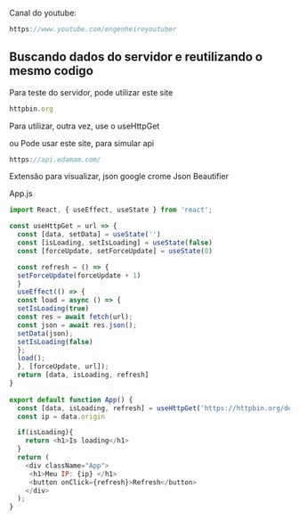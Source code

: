 Canal do youtube:

```js
https://www.youtube.com/engenheiroyoutuber
```

## Buscando dados do servidor e reutilizando o mesmo codigo

Para teste do servidor, pode utilizar este site

```js
httpbin.org
```
Para utilizar, outra vez, use o useHttpGet

ou Pode usar este site, para simular api

```js
https://api.edamam.com/
```

Extensão para visualizar, json google crome
Json Beautifier

App.js

```js
import React, { useEffect, useState } from 'react';

const useHttpGet = url => {
  const [data, setData] = useState('')
  const [isLoading, setIsLoading] = useState(false)
  const [forceUpdate, setForceUpdate] = useState(0)

  const refresh = () => {
  setForceUpdate(forceUpdate + 1)
  } 
  useEffect(() => {
  const load = async () => {
  setIsLoading(true)
  const res = await fetch(url);
  const json = await res.json();
  setData(json); 
  setIsLoading(false)
  };
  load(); 
  }, [forceUpdate, url]); 
  return [data, isLoading, refresh]
}
  
export default function App() {
  const [data, isLoading, refresh] = useHttpGet('https://httpbin.org/delay/2')
  const ip = data.origin

  if(isLoading){
    return <h1>Is loading</h1>
  }
  return (
    <div className="App">
     <h1>Meu IP: {ip} </h1>
     <button onClick={refresh}>Refresh</button>
    </div>
  );
}
```
